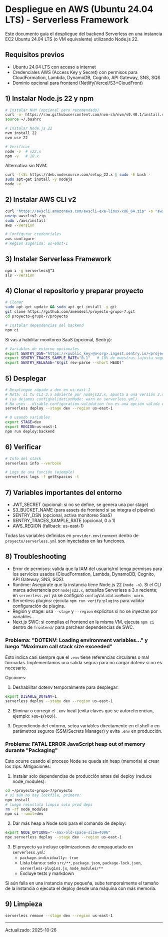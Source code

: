 # Despliegue en AWS (Ubuntu 24.04 LTS) - Serverless Framework

Este documento guía el despliegue del backend Serverless en una instancia EC2 Ubuntu 24.04 LTS (o VM equivalente) utilizando Node.js 22.

## Requisitos previos

- Ubuntu 24.04 LTS con acceso a internet
- Credenciales AWS (Access Key y Secret) con permisos para CloudFormation, Lambda, DynamoDB, Cognito, API Gateway, SNS, SQS
- Dominio opcional para frontend (Netlify/Vercel/S3+CloudFront)

## 1) Instalar Node.js 22 y npm

```bash
# Instalar NVM (opcional pero recomendado)
curl -o- https://raw.githubusercontent.com/nvm-sh/nvm/v0.40.1/install.sh | bash
source ~/.bashrc

# Instalar Node.js 22
nvm install 22
nvm use 22

# Verificar
node -v  # v22.x
npm -v   # 10.x
```

Alternativa sin NVM:
```bash
curl -fsSL https://deb.nodesource.com/setup_22.x | sudo -E bash -
sudo apt-get install -y nodejs
node -v
```

## 2) Instalar AWS CLI v2

```bash
curl "https://awscli.amazonaws.com/awscli-exe-linux-x86_64.zip" -o "awscliv2.zip"
unzip awscliv2.zip
sudo ./aws/install
aws --version

# Configurar credenciales
aws configure
# Region sugerida: us-east-1
```

## 3) Instalar Serverless Framework

```bash
npm i -g serverless@^3
sls --version
```

## 4) Clonar el repositorio y preparar proyecto

```bash
# Clonar
sudo apt-get update && sudo apt-get install -y git
git clone https://github.com/amendezl/proyecto-grupo-7.git
cd proyecto-grupo-7/proyecto

# Instalar dependencias del backend
npm ci
```

Si vas a habilitar monitoreo SaaS (opcional, Sentry):
```bash
# Variables de entorno opcionales
export SENTRY_DSN="https://<public_key>@o<org>.ingest.sentry.io/<project>"
export SENTRY_TRACES_SAMPLE_RATE="0.1"   # 10% de muestras (ajusta según costo)
export SENTRY_RELEASE="$(git rev-parse --short HEAD)"
```

## 5) Desplegar

```bash
# Despliegue rápido a dev en us-east-1
# Nota: si tu CLI 3.x advierte por nodejs22.x, apunta a una versión 3.x reciente
# (ya dejamos configValidationMode: warn en serverless.yml).
# No uses --disable-configuration-validation (no es una opción válida en 3.40).
serverless deploy --stage dev --region us-east-1

# O usando variables
export STAGE=dev
export REGION=us-east-1
npm run deploy:backend
```

## 6) Verificar

```bash
# Info del stack
serverless info --verbose

# Logs de una función (ejemplo)
serverless logs -f getEspacios -t
```

## 7) Variables importantes del entorno

- JWT_SECRET (opcional: si no se define, se genera una por stage)
- S3_BUCKET_NAME (para assets de frontend si se integra el pipeline)
- SENTRY_DSN (opcional, activa monitoreo SaaS)
- SENTRY_TRACES_SAMPLE_RATE (opcional, 0 a 1)
- AWS_REGION (fallback: us-east-1)

Todas las variables definidas en `provider.environment` dentro de `proyecto/serverless.yml` son inyectadas en las funciones.

## 8) Troubleshooting

- Error de permisos: valida que la IAM del usuario/rol tenga permisos para los servicios usados (CloudFormation, Lambda, DynamoDB, Cognito, API Gateway, SNS, SQS).
- Runtime: Asegúrate que la instancia tiene Node.js 22 (`node -v`). Si el CLI marca advertencia por `nodejs22.x`, actualiza Serverless a 3.x reciente; en `serverless.yml` ya se configuró `configValidationMode: warn`.
- Serverless plugins: ejecuta `npm run verify:plugins` para validar configuración de plugins.
- Región y stage: usa `--stage` y `--region` explícitos si no se inyectan por variables.
- Next.js SWC: si compilas el frontend en la misma VM, ejecuta `npm ci` dentro de `frontend/` para parchear dependencias de SWC.

### Problema: "DOTENV: Loading environment variables..." y luego "Maximum call stack size exceeded"

Esto indica casi siempre que el `.env` tiene referencias circulares o mal formadas. Implementamos una salida segura para no cargar dotenv si no es necesario.

Opciones:

1. Deshabilitar dotenv temporalmente para desplegar:
```bash
export DISABLE_DOTENV=1
serverless deploy --stage dev --region us-east-1
```

2. Eliminar o corregir el `.env` local (evita claves que se autoreferencian, ejemplo: `FOO=${FOO}`).

3. Dependiendo del entorno, setea variables directamente en el shell o en parámetros seguros (SSM/Secrets Manager) y evita `.env` en producción.

### Problema: FATAL ERROR JavaScript heap out of memory durante "Packaging"

Esto ocurre cuando el proceso Node se queda sin heap (memoria) al crear los zips. Mitigaciones:

1) Instalar solo dependencias de producción antes del deploy (reduce node_modules):
```bash
cd ~/proyecto-grupo-7/proyecto
# si aún no hay lockfile, primero:
npm install
# luego reinstala limpio solo prod deps
rm -rf node_modules
npm ci --omit=dev
```

2) Dar más heap a Node solo para el comando de deploy:
```bash
export NODE_OPTIONS="--max-old-space-size=4096"
npx serverless deploy --stage dev --region us-east-1
```

3) El proyecto ya incluye optimizaciones de empaquetado en `serverless.yml`:
	- `package.individually: true`
	- Lista blanca: solo `src/**`, `package.json`, `package-lock.json`, `serverless-plugins.js`, `node_modules/**`
	- Excluye tests y markdown

Si aún falla en una instancia muy pequeña, sube temporalmente el tamaño de la instancia o ejecuta el deploy desde una máquina con más memoria.

## 9) Limpieza

```bash
serverless remove --stage dev --region us-east-1
```

---

Actualizado: 2025-10-26